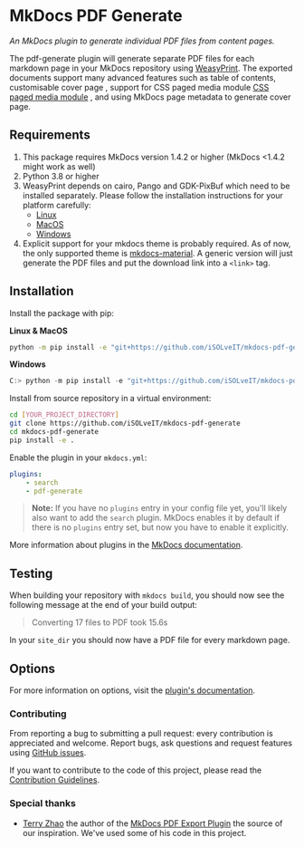 # MkDocs PDF Generate 

*An MkDocs plugin to generate individual PDF files from content pages.*

The pdf-generate plugin will generate separate PDF files for each markdown page
in your MkDocs repository using [WeasyPrint](http://weasyprint.org/). 
The exported documents support many advanced features such as table of contents, customisable cover page
, support for CSS paged media module [CSS paged media module](https://developer.mozilla.org/en-US/docs/Web/CSS/@page)
, and using MkDocs page metadata to generate cover page.

## Requirements

1. This package requires MkDocs version 1.4.2 or higher (MkDocs <1.4.2 might work as well)
2. Python 3.8 or higher
3. WeasyPrint depends on cairo, Pango and GDK-PixBuf which need to be installed separately. Please follow the installation instructions for your platform carefully:
    - [Linux][weasyprint-linux]
    - [MacOS][weasyprint-macos]
    - [Windows][weasyprint-windows]
4. Explicit support for your mkdocs theme is probably required. As of now, the only supported theme is [mkdocs-material][mkdocs-material]. 
   A generic version will just generate the PDF files and put the download link into a `<link>` tag.

## Installation

Install the package with pip:

**Linux & MacOS**
```bash
python -m pip install -e "git+https://github.com/iSOLveIT/mkdocs-pdf-generate/#egg=mkdocs-pdf-generate"
```

**Windows**
```powershell
C:> python -m pip install -e "git+https://github.com/iSOLveIT/mkdocs-pdf-generate/#egg=mkdocs-pdf-generate"
```

Install from source repository in a virtual environment:

```bash
cd [YOUR_PROJECT_DIRECTORY]
git clone https://github.com/iSOLveIT/mkdocs-pdf-generate
cd mkdocs-pdf-generate
pip install -e .
```

Enable the plugin in your `mkdocs.yml`:

```yaml
plugins:
    - search
    - pdf-generate
```

> **Note:** If you have no `plugins` entry in your config file yet, you'll likely also want to add the `search` plugin. MkDocs enables it by default if there is no `plugins` entry set, but now you have to enable it explicitly.

More information about plugins in the [MkDocs documentation][mkdocs-plugins].

## Testing

When building your repository with `mkdocs build`, you should now see the following message at the end of your build output:

> Converting 17 files to PDF took 15.6s

In your `site_dir` you should now have a PDF file for every markdown page.

## Options

For more information on options, visit the [plugin's documentation](https://isolveit.github.io/mkdocs-pdf-generate/).

### Contributing

From reporting a bug to submitting a pull request: every contribution is appreciated and welcome. Report bugs, ask questions and request features using [GitHub issues][github-issues].

If you want to contribute to the code of this project, please read the [Contribution Guidelines][contributing].

### **Special thanks**
- [Terry Zhao][terry] the author of the [MkDocs PDF Export Plugin][mkdocs-pdf-export-plugin] the source of our inspiration. We've used some of his code in this project.

[github-issues]: https://github.com/iSOLveIT/mkdocs-pdf-generate/issues
[terry]: https://github.com/zhaoterryy
[mkdocs-pdf-export-plugin]: https://github.com/zhaoterryy/mkdocs-pdf-export-plugin
[weasyprint-linux]: https://weasyprint.readthedocs.io/en/latest/install.html#linux
[weasyprint-macos]: https://weasyprint.readthedocs.io/en/latest/install.html#os-x
[weasyprint-windows]: https://weasyprint.readthedocs.io/en/latest/install.html#windows
[mkdocs-plugins]: http://www.mkdocs.org/user-guide/plugins/
[mkdocs-material]: https://github.com/squidfunk/mkdocs-material
[contributing]: CONTRIBUTING.md
[extra-css]: https://www.mkdocs.org/user-guide/configuration/#extra_css
